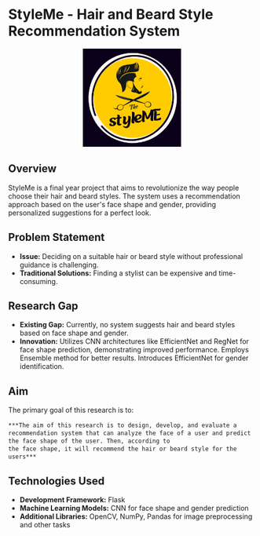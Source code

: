 # **StyleMe** - Hair and Beard Style Recommendation System

<div align="center">
   <img src="static/images/logo.png" alt="Logo" width="200" height="200">
</div>

## Overview

StyleMe is a final year project that aims to revolutionize the way people choose their hair and beard styles. The system uses a recommendation approach based on the user's face shape and gender, providing personalized suggestions for a perfect look.

## Problem Statement

- **Issue:** Deciding on a suitable hair or beard style without professional guidance is challenging.
- **Traditional Solutions:** Finding a stylist can be expensive and time-consuming.

## Research Gap

- **Existing Gap:** Currently, no system suggests hair and beard styles based on face shape and gender.
- **Innovation:** Utilizes CNN architectures like EfficientNet and RegNet for face shape prediction, demonstrating improved performance. Employs Ensemble method for better results. Introduces EfficientNet for gender identification.

## Aim

The primary goal of this research is to:

    ***The aim of this research is to design, develop, and evaluate a recommendation system that can analyze the face of a user and predict the face shape of the user. Then, according to 
    the face shape, it will recommend the hair or beard style for the users***

## Technologies Used

- **Development Framework:** Flask
- **Machine Learning Models:** CNN for face shape and gender prediction
- **Additional Libraries:** OpenCV, NumPy, Pandas for image preprocessing and other tasks


